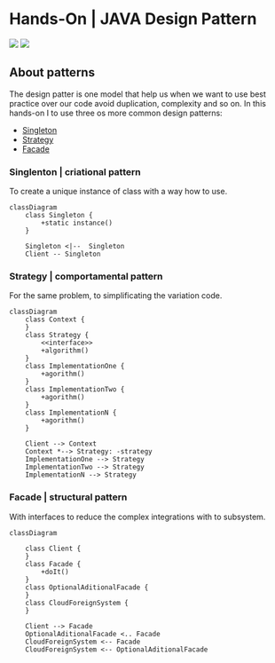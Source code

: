 
# Hands-On |  JAVA Design Pattern
<img src="https://img.shields.io/badge/by-Alejandro.Fuentes-informational?style=for-the-badge&logoColor=white&color=cdcdcd" />
<img src="https://img.shields.io/badge/Design_Pattern-Java-ED8B00?style=for-the-badge&logo=openjdk&logoColor=white" />

## About patterns

The design patter is one model that help us when we want to use best practice over our code avoid duplication, complexity and so on.
In this hands-on I to use three os more common design patterns:

* [Singleton](#singlenton--criational-pattern)
* [Strategy](#strategy--comportamental-pattern)
* [Facade](#facade--structural-pattern)

### Singlenton | criational pattern
To create a unique instance of class with a way how to use.

```mermaid
classDiagram
    class Singleton {
        +static instance()
    }

    Singleton <|--  Singleton
    Client -- Singleton

```




### Strategy | comportamental pattern
For the same problem, to simplificating the variation code.

```mermaid
classDiagram
    class Context {
    }
    class Strategy {
	    <<interface>>
	    +algorithm()
    }
    class ImplementationOne {
	    +agorithm()
    }
    class ImplementationTwo {
	    +agorithm()
    }
    class ImplementationN {
	    +agorithm()
    }

    Client --> Context
    Context *--> Strategy: -strategy
	ImplementationOne --> Strategy
	ImplementationTwo --> Strategy
	ImplementationN --> Strategy

```

### Facade | structural pattern
With interfaces to reduce the complex integrations with to subsystem.

```mermaid
classDiagram

	class Client {
	}
	class Facade {
		+doIt()
	}
	class OptionalAditionalFacade {
	}
	class CloudForeignSystem {
	}

	Client --> Facade
	OptionalAditionalFacade <.. Facade
	CloudForeignSystem <-- Facade
	CloudForeignSystem <-- OptionalAditionalFacade
	
```